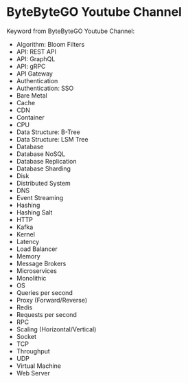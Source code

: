 # ByteByteGO Youtube Channel

Keyword from ByteByteGO Youtube Channel:

- Algorithm: Bloom Filters
- API: REST API
- API: GraphQL
- API: gRPC
- API Gateway
- Authentication
- Authentication: SSO
- Bare Metal
- Cache
- CDN
- Container
- CPU
- Data Structure: B-Tree
- Data Structure: LSM Tree
- Database
- Database NoSQL
- Database Replication
- Database Sharding
- Disk
- Distributed System
- DNS
- Event Streaming
- Hashing
- Hashing Salt
- HTTP
- Kafka
- Kernel
- Latency
- Load Balancer
- Memory
- Message Brokers
- Microservices
- Monolithic
- OS
- Queries per second
- Proxy (Forward/Reverse)
- Redis
- Requests per second
- RPC
- Scaling (Horizontal/Vertical)
- Socket
- TCP
- Throughput
- UDP
- Virtual Machine
- Web Server